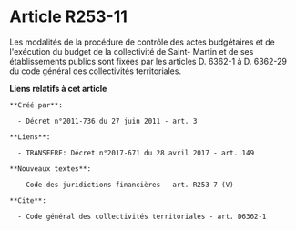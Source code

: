 # Article R253-11

Les modalités de la procédure de contrôle des actes budgétaires et de l'exécution du budget de la collectivité de Saint-
Martin et de ses établissements publics sont fixées par les articles D. 6362-1 à D. 6362-29 du code général des collectivités
territoriales.

**Liens relatifs à cet article**

	**Créé par**:

	  - Décret n°2011-736 du 27 juin 2011 - art. 3

	**Liens**:

	  - TRANSFERE: Décret n°2017-671 du 28 avril 2017 - art. 149

	**Nouveaux textes**:

	  - Code des juridictions financières - art. R253-7 (V)

	**Cite**:

	  - Code général des collectivités territoriales - art. D6362-1
